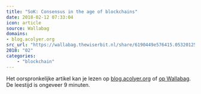 ```yaml
---
title: "SoK: Consensus in the age of blockchains"
date: 2018-02-12 07:33:04
icon: article
source: Wallabag
domains:
- blog.acolyer.org
src_url: "https://wallabag.thewiserbit.nl/share/6190449e576415.05320125"
2018: "02"
categories:
    - "blockchain"
---
```

Het oorspronkelijke artikel kan je lezen op [blog.acolyer.org](https://blog.acolyer.org/2018/02/12/sok-consensus-in-the-age-of-blockchains/) of [op Wallabag](https://wallabag.thewiserbit.nl/share/6190449e576415.05320125). De leestijd is ongeveer 9 minuten.